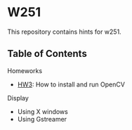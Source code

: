 # W251
This repository contains hints for w251.

## Table of Contents

Homeworks
 - [HW3](hw3/README.md): How to install and run OpenCV
 
 Display
 - Using X windows
 - Using Gstreamer
